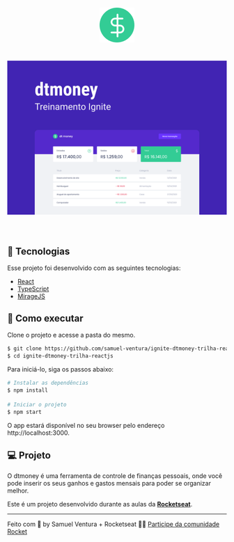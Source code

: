 <p align="center">
  <img src=".github/icon.svg" alt="dtmoney" />
</p>

<h1 align="center">
    <img alt="dtmoney" src=".github/cover.svg" />
</h1>

<br>

## 🧪 Tecnologias

Esse projeto foi desenvolvido com as seguintes tecnologias:

- [React](https://reactjs.org)
- [TypeScript](https://www.typescriptlang.org/)
- [MirageJS](https://miragejs.com)

## 🚀 Como executar

Clone o projeto e acesse a pasta do mesmo.

```bash
$ git clone https://github.com/samuel-ventura/ignite-dtmoney-trilha-reactjs
$ cd ignite-dtmoney-trilha-reactjs

```

Para iniciá-lo, siga os passos abaixo:
```bash
# Instalar as dependências
$ npm install

# Iniciar o projeto
$ npm start
```
O app estará disponível no seu browser pelo endereço http://localhost:3000.

## 💻 Projeto

O dtmoney é uma ferramenta de controle de finanças pessoais, onde você pode inserir os seus ganhos e gastos mensais para poder se organizar melhor.

Este é um projeto desenvolvido durante as aulas da **[Rocketseat](https://www.rocketseat.com.br)**.

---

Feito com 💜 by Samuel Ventura + Rocketseat 👋🏻 [Participe da comunidade Rocket](https://discord.gg/gKUVrzrPrU)